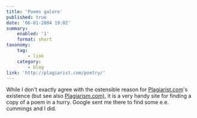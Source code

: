 ```yaml
---
title: 'Poems galore'
published: true
date: '06-01-2004 19:02'
summary:
    enabled: '1'
    format: short
taxonomy:
    tag:
        - link
    category:
        - blog
link: 'http://plagiarist.com/poetry/'
---
```


While I don't exactly agree with the ostensible reason for [Plagiarist.com](http://plagiarist.com/poetry/)'s existence (but see also [Plagiarism.com)](http://www.plagiarism.com/), it is a very handy site for finding a copy of a poem in a hurry. Google sent me there to find some e.e. cummings and I did.
